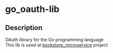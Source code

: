 # go_oauth-lib
## Description
OAuth library for the Go programming language  
This lib is used at [bookstore_microservice](https://github.com/diegoclair/bookstore_microservices) project
